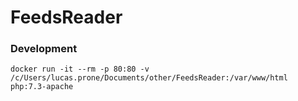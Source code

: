 # FeedsReader

### Development

`
docker run -it --rm -p 80:80 -v /c/Users/lucas.prone/Documents/other/FeedsReader:/var/www/html php:7.3-apache
`
